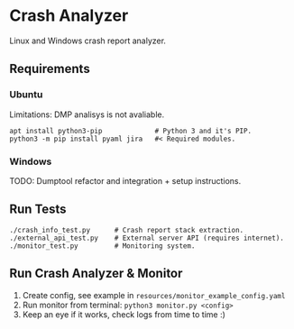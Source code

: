 # Crash Analyzer

Linux and Windows crash report analyzer.


## Requirements

### Ubuntu

Limitations: DMP analisys is not avaliable.
```
apt install python3-pip             # Python 3 and it's PIP.
python3 -m pip install pyaml jira   #< Required modules.
```

### Windows

TODO: Dumptool refactor and integration + setup instructions.

## Run Tests
```
./crash_info_test.py      # Crash report stack extraction.
./external_api_test.py    # External server API (requires internet).
./monitor_test.py         # Monitoring system.
```

## Run Crash Analyzer & Monitor

1. Create config, see example in `resources/monitor_example_config.yaml`
2. Run monitor from terminal: `python3 monitor.py <config>`
3. Keep an eye if it works, check logs from time to time :)
